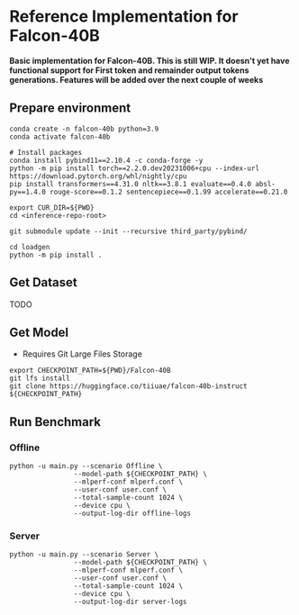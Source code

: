 # Reference Implementation for Falcon-40B
**Basic implementation for Falcon-40B. This is still WIP. It doesn't yet have functional support for First token and remainder output tokens generations. Features will be added over the next couple of weeks**

## Prepare environment
```
conda create -n falcon-40b python=3.9
conda activate falcon-40b

# Install packages
conda install pybind11==2.10.4 -c conda-forge -y
python -m pip install torch==2.2.0.dev20231006+cpu --index-url https://download.pytorch.org/whl/nightly/cpu
pip install transformers==4.31.0 nltk==3.8.1 evaluate==0.4.0 absl-py==1.4.0 rouge-score==0.1.2 sentencepiece==0.1.99 accelerate==0.21.0

export CUR_DIR=${PWD}
cd <inference-repo-root>

git submodule update --init --recursive third_party/pybind/

cd loadgen
python -m pip install .
```

## Get Dataset
TODO


## Get Model
+ Requires Git Large Files Storage
```
export CHECKPOINT_PATH=${PWD}/Falcon-40B
git lfs install
git clone https://huggingface.co/tiiuae/falcon-40b-instruct ${CHECKPOINT_PATH}
```

## Run Benchmark

### Offline
```
python -u main.py --scenario Offline \
                --model-path ${CHECKPOINT_PATH} \
                --mlperf-conf mlperf.conf \
                --user-conf user.conf \
                --total-sample-count 1024 \
                --device cpu \
                --output-log-dir offline-logs

```

### Server
```
python -u main.py --scenario Server \
                --model-path ${CHECKPOINT_PATH} \
                --mlperf-conf mlperf.conf \
                --user-conf user.conf \
                --total-sample-count 1024 \
                --device cpu \
                --output-log-dir server-logs
```
